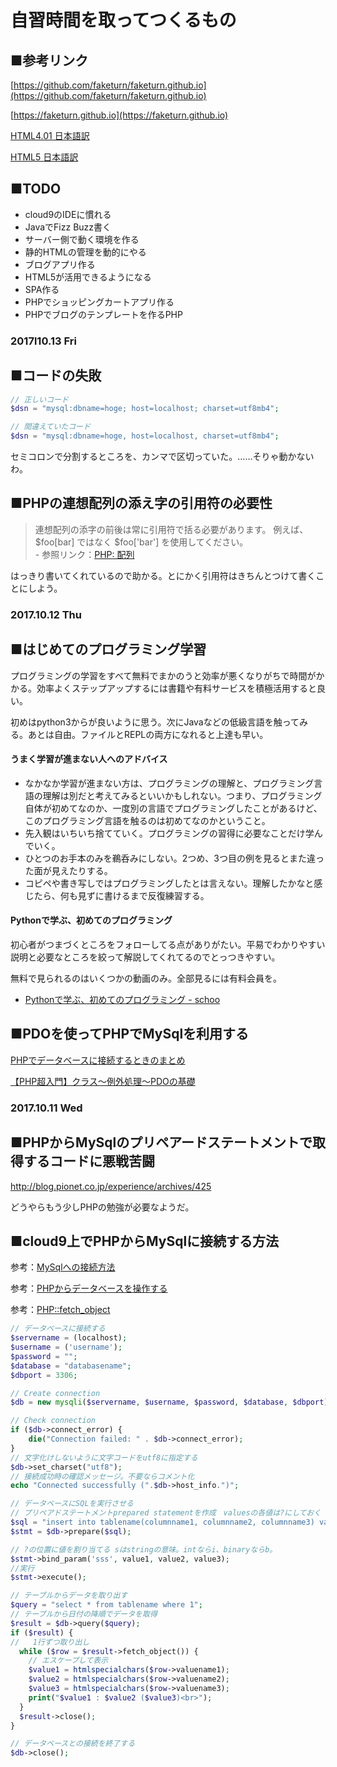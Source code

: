 # 自習時間を取ってつくるもの


## ■参考リンク

[https://github.com/faketurn/faketurn.github.io](https://github.com/faketurn/faketurn.github.io)

[https://faketurn.github.io](https://faketurn.github.io)

[HTML4.01 日本語訳](http://www.asahi-net.or.jp/~sd5a-ucd/rec-html401j/cover.html)

[HTML5 日本語訳](https://momdo.github.io/html5/Overview.html)

## ■TODO

- cloud9のIDEに慣れる
- JavaでFizz Buzz書く
- サーバー側で動く環境を作る
- 静的HTMLの管理を動的にやる
- ブログアプリ作る
- HTML5が活用できるようになる
- SPA作る
- PHPでショッピングカートアプリ作る
- PHPでブログのテンプレートを作るPHP

### 2017l10.13 Fri

## ■コードの失敗

```php
// 正しいコード
$dsn = "mysql:dbname=hoge; host=localhost; charset=utf8mb4";

// 間違えていたコード
$dsn = "mysql:dbname=hoge, host=localhost, charset=utf8mb4";
```
セミコロンで分割するところを、カンマで区切っていた。……そりゃ動かないわ。

## ■PHPの連想配列の添え字の引用符の必要性

> 連想配列の添字の前後は常に引用符で括る必要があります。 例えば、$foo[bar] ではなく $foo['bar'] を使用してください。<br> - 参照リンク：[PHP: 配列](http://php.net/manual/ja/language.types.array.php)

はっきり書いてくれているので助かる。とにかく引用符はきちんとつけて書くことにしよう。



### 2017.10.12 Thu

## ■はじめてのプログラミング学習

プログラミングの学習をすべて無料でまかのうと効率が悪くなりがちで時間がかかる。効率よくステップアップするには書籍や有料サービスを積極活用すると良い。

初めはpython3からが良いように思う。次にJavaなどの低級言語を触ってみる。あとは自由。ファイルとREPLの両方になれると上達も早い。

#### うまく学習が進まない人へのアドバイス

- なかなか学習が進まない方は、プログラミングの理解と、プログラミング言語の理解は別だと考えてみるといいかもしれない。つまり、プログラミング自体が初めてなのか、一度別の言語でプログラミングしたことがあるけど、このプログラミング言語を触るのは初めてなのかということ。
- 先入観はいちいち捨てていく。プログラミングの習得に必要なことだけ学んでいく。
- ひとつのお手本のみを鵜呑みにしない。2つめ、3つ目の例を見るとまた違った面が見えたりする。
- コピペや書き写しではプログラミングしたとは言えない。理解したかなと感じたら、何も見ずに書けるまで反復練習する。


#### Pythonで学ぶ、初めてのプログラミング
初心者がつまづくところをフォローしてる点がありがたい。平易でわかりやすい説明と必要なところを絞って解説してくれてるのでとっつきやすい。

無料で見られるのはいくつかの動画のみ。全部見るには有料会員を。

- [Pythonで学ぶ、初めてのプログラミング - schoo](https://schoo.jp/class/3447)


## ■PDOを使ってPHPでMySqlを利用する

[PHPでデータベースに接続するときのまとめ
](https://qiita.com/mpyw/items/b00b72c5c95aac573b71)

[【PHP超入門】クラス～例外処理～PDOの基礎
](https://qiita.com/7968/items/6f089fec8dde676abb5b)


### 2017.10.11 Wed

## ■PHPからMySqlのプリペアードステートメントで取得するコードに悪戦苦闘

<http://blog.pionet.co.jp/experience/archives/425>

どうやらもう少しPHPの勉強が必要なようだ。


## ■cloud9上でPHPからMySqlに接続する方法

参考：[MySqlへの接続方法](https://community.c9.io/t/setting-up-mysql/1718/16)

参考：[PHPからデータベースを操作する](https://team-lab.github.io/skillup/1/9.html)

参考：[PHP::fetch_object](http://php.net/manual/ja/mysqli-result.fetch-object.php)

```php
// データベースに接続する
$servername = (localhost);
$username = ('username');
$password = "";
$database = "databasename";
$dbport = 3306;

// Create connection
$db = new mysqli($servername, $username, $password, $database, $dbport);

// Check connection
if ($db->connect_error) {
    die("Connection failed: " . $db->connect_error);
}
// 文字化けしないように文字コードをutf8に指定する
$db->set_charset("utf8");
// 接続成功時の確認メッセージ。不要ならコメント化
echo "Connected successfully (".$db->host_info.")";
```

```php
// データベースにSQLを実行させる
// プリペアドステートメントprepared statementを作成　valuesの各値は?にしておく
$sql = "insert into tablename(columnname1, columnname2, columnname3) values (?, ?, ?)";
$stmt = $db->prepare($sql);

// ?の位置に値を割り当てる sはstringの意味。intならi、binaryならb。
$stmt->bind_param('sss', value1, value2, value3);
//実行
$stmt->execute();
```

```php
// テーブルからデータを取り出す
$query = "select * from tablename where 1";
// テーブルから日付の降順でデータを取得
$result = $db->query($query);
if ($result) {
//   1行ずつ取り出し
  while ($row = $result->fetch_object()) {
    // エスケープして表示
    $value1 = htmlspecialchars($row->valuename1);
    $value2 = htmlspecialchars($row->valuename2);
    $value3 = htmlspecialchars($row->valuename3);
    print("$value1 : $value2 ($value3)<br>");
  }
  $result->close();
}

```

```php
// データベースとの接続を終了する
$db->close();
```

